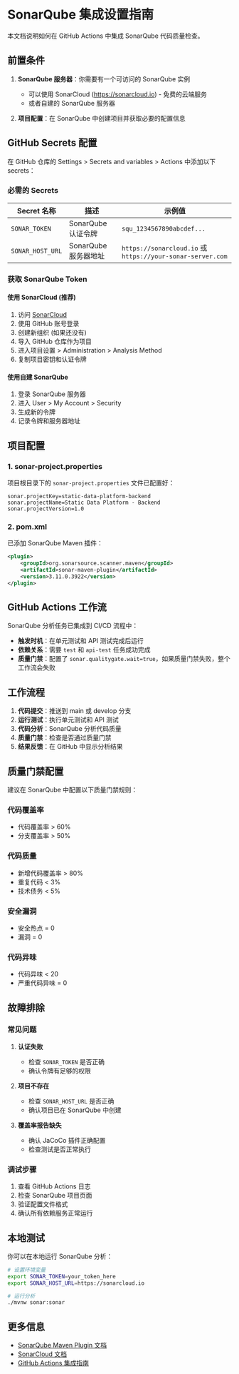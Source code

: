 # SonarQube 集成设置指南

本文档说明如何在 GitHub Actions 中集成 SonarQube 代码质量检查。

## 前置条件

1. **SonarQube 服务器**：你需要有一个可访问的 SonarQube 实例
   - 可以使用 SonarCloud (https://sonarcloud.io) - 免费的云端服务
   - 或者自建的 SonarQube 服务器

2. **项目配置**：在 SonarQube 中创建项目并获取必要的配置信息

## GitHub Secrets 配置

在 GitHub 仓库的 Settings > Secrets and variables > Actions 中添加以下 secrets：

### 必需的 Secrets

| Secret 名称 | 描述 | 示例值 |
|------------|------|--------|
| `SONAR_TOKEN` | SonarQube 认证令牌 | `squ_1234567890abcdef...` |
| `SONAR_HOST_URL` | SonarQube 服务器地址 | `https://sonarcloud.io` 或 `https://your-sonar-server.com` |

### 获取 SonarQube Token

#### 使用 SonarCloud (推荐)

1. 访问 [SonarCloud](https://sonarcloud.io)
2. 使用 GitHub 账号登录
3. 创建新组织 (如果还没有)
4. 导入 GitHub 仓库作为项目
5. 进入项目设置 > Administration > Analysis Method
6. 复制项目密钥和认证令牌

#### 使用自建 SonarQube

1. 登录 SonarQube 服务器
2. 进入 User > My Account > Security
3. 生成新的令牌
4. 记录令牌和服务器地址

## 项目配置

### 1. sonar-project.properties

项目根目录下的 `sonar-project.properties` 文件已配置好：

```properties
sonar.projectKey=static-data-platform-backend
sonar.projectName=Static Data Platform - Backend
sonar.projectVersion=1.0
```

### 2. pom.xml

已添加 SonarQube Maven 插件：

```xml
<plugin>
    <groupId>org.sonarsource.scanner.maven</groupId>
    <artifactId>sonar-maven-plugin</artifactId>
    <version>3.11.0.3922</version>
</plugin>
```

## GitHub Actions 工作流

SonarQube 分析任务已集成到 CI/CD 流程中：

- **触发时机**：在单元测试和 API 测试完成后运行
- **依赖关系**：需要 `test` 和 `api-test` 任务成功完成
- **质量门禁**：配置了 `sonar.qualitygate.wait=true`，如果质量门禁失败，整个工作流会失败

## 工作流程

1. **代码提交**：推送到 main 或 develop 分支
2. **运行测试**：执行单元测试和 API 测试
3. **代码分析**：SonarQube 分析代码质量
4. **质量门禁**：检查是否通过质量门禁
5. **结果反馈**：在 GitHub 中显示分析结果

## 质量门禁配置

建议在 SonarQube 中配置以下质量门禁规则：

### 代码覆盖率
- 代码覆盖率 > 60%
- 分支覆盖率 > 50%

### 代码质量
- 新增代码覆盖率 > 80%
- 重复代码 < 3%
- 技术债务 < 5%

### 安全漏洞
- 安全热点 = 0
- 漏洞 = 0

### 代码异味
- 代码异味 < 20
- 严重代码异味 = 0

## 故障排除

### 常见问题

1. **认证失败**
   - 检查 `SONAR_TOKEN` 是否正确
   - 确认令牌有足够的权限

2. **项目不存在**
   - 检查 `SONAR_HOST_URL` 是否正确
   - 确认项目已在 SonarQube 中创建

3. **覆盖率报告缺失**
   - 确认 JaCoCo 插件正确配置
   - 检查测试是否正常执行

### 调试步骤

1. 查看 GitHub Actions 日志
2. 检查 SonarQube 项目页面
3. 验证配置文件格式
4. 确认所有依赖服务正常运行

## 本地测试

你可以在本地运行 SonarQube 分析：

```bash
# 设置环境变量
export SONAR_TOKEN=your_token_here
export SONAR_HOST_URL=https://sonarcloud.io

# 运行分析
./mvnw sonar:sonar
```

## 更多信息

- [SonarQube Maven Plugin 文档](https://docs.sonarqube.org/latest/analysis/scan/sonarscanner-for-maven/)
- [SonarCloud 文档](https://docs.sonarcloud.io/)
- [GitHub Actions 集成指南](https://docs.sonarcloud.io/advanced-setup/ci-based-analysis/github-actions/)
